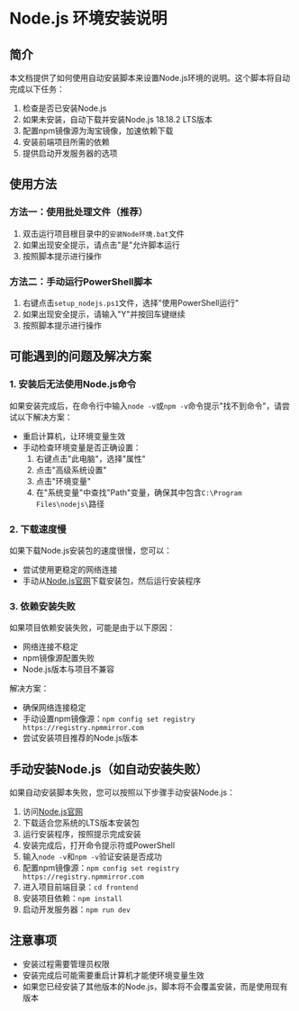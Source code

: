 # Node.js 环境安装说明

## 简介

本文档提供了如何使用自动安装脚本来设置Node.js环境的说明。这个脚本将自动完成以下任务：

1. 检查是否已安装Node.js
2. 如果未安装，自动下载并安装Node.js 18.18.2 LTS版本
3. 配置npm镜像源为淘宝镜像，加速依赖下载
4. 安装前端项目所需的依赖
5. 提供启动开发服务器的选项

## 使用方法

### 方法一：使用批处理文件（推荐）

1. 双击运行项目根目录中的`安装Node环境.bat`文件
2. 如果出现安全提示，请点击"是"允许脚本运行
3. 按照脚本提示进行操作

### 方法二：手动运行PowerShell脚本

1. 右键点击`setup_nodejs.ps1`文件，选择"使用PowerShell运行"
2. 如果出现安全提示，请输入"Y"并按回车键继续
3. 按照脚本提示进行操作

## 可能遇到的问题及解决方案

### 1. 安装后无法使用Node.js命令

如果安装完成后，在命令行中输入`node -v`或`npm -v`命令提示"找不到命令"，请尝试以下解决方案：

- 重启计算机，让环境变量生效
- 手动检查环境变量是否正确设置：
  1. 右键点击"此电脑"，选择"属性"
  2. 点击"高级系统设置"
  3. 点击"环境变量"
  4. 在"系统变量"中查找"Path"变量，确保其中包含`C:\Program Files\nodejs\`路径

### 2. 下载速度慢

如果下载Node.js安装包的速度很慢，您可以：

- 尝试使用更稳定的网络连接
- 手动从[Node.js官网](https://nodejs.org/en/download/)下载安装包，然后运行安装程序

### 3. 依赖安装失败

如果项目依赖安装失败，可能是由于以下原因：

- 网络连接不稳定
- npm镜像源配置失败
- Node.js版本与项目不兼容

解决方案：

- 确保网络连接稳定
- 手动设置npm镜像源：`npm config set registry https://registry.npmmirror.com`
- 尝试安装项目推荐的Node.js版本

## 手动安装Node.js（如自动安装失败）

如果自动安装脚本失败，您可以按照以下步骤手动安装Node.js：

1. 访问[Node.js官网](https://nodejs.org/en/download/)
2. 下载适合您系统的LTS版本安装包
3. 运行安装程序，按照提示完成安装
4. 安装完成后，打开命令提示符或PowerShell
5. 输入`node -v`和`npm -v`验证安装是否成功
6. 配置npm镜像源：`npm config set registry https://registry.npmmirror.com`
7. 进入项目前端目录：`cd frontend`
8. 安装项目依赖：`npm install`
9. 启动开发服务器：`npm run dev`

## 注意事项

- 安装过程需要管理员权限
- 安装完成后可能需要重启计算机才能使环境变量生效
- 如果您已经安装了其他版本的Node.js，脚本将不会覆盖安装，而是使用现有版本 